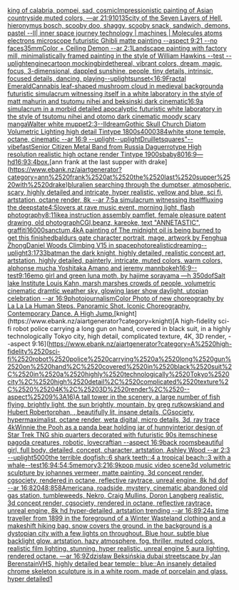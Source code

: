 [king of calabria, pompei, sad, cosmic](https://www.ebank.nz/aiartgenerator?category=king%2520of%2520calabria%2C%2520pompei%2C%2520sad%2C%2520cosmic)[Impressionistic painting of Asian countryside,muted colors, —ar 21:9](https://www.ebank.nz/aiartgenerator?category=Impressionistic%2520painting%2520of%2520Asian%2520countryside%2Cmuted%2520colors%2C%2520%E2%80%94ar%252021%3A9)[10135](https://www.ebank.nz/aiartgenerator?category=10135)[city of the Seven Layers of Hell, hieronymus bosch, scooby doo, shaggy, scooby snack, sandwich, demons, pastel --ll](https://www.ebank.nz/aiartgenerator?category=city%2520of%2520the%2520Seven%2520Layers%2520of%2520Hell%2C%2520hieronymus%2520bosch%2C%2520scooby%2520doo%2C%2520shaggy%2C%2520scooby%2520snack%2C%2520sandwich%2C%2520demons%2C%2520pastel%2520--ll)[| inner space journey  technology | machines | Molecules atoms electrons  microscope futuristic  Ghibli matte painting  --aspect 9:21 --no faces](https://www.ebank.nz/aiartgenerator?category=%7C%2520inner%2520space%2520journey%2520%2520technology%2520%7C%2520machines%2520%7C%2520Molecules%2520atoms%2520electrons%2520%2520microscope%2520futuristic%2520%2520Ghibli%2520matte%2520painting%2520%2520--aspect%25209%3A21%2520--no%2520faces)[35mm](https://www.ebank.nz/aiartgenerator?category=35mm)[Color + Ceiling Demon --ar 2:1](https://www.ebank.nz/aiartgenerator?category=Color%2520%2B%2520Ceiling%2520Demon%2520--ar%25202%3A1)[Landscape painting with factory mill, minimalistically framed painting in the style of William Hawkins --test --uplight](https://www.ebank.nz/aiartgenerator?category=Landscape%2520painting%2520with%2520factory%2520mill%2C%2520minimalistically%2520framed%2520painting%2520in%2520the%2520style%2520of%2520William%2520Hawkins%2520--test%2520--uplight)[engine](https://www.ebank.nz/aiartgenerator?category=engine)[cartoon mockingbird](https://www.ebank.nz/aiartgenerator?category=cartoon%2520mockingbird)[ethereal, vibrant colors, dream, magic, focus, 3-dimensional, dappled sunshine, people, tiny details, intrinsic, focused details, dancing, playing](https://www.ebank.nz/aiartgenerator?category=ethereal%2C%2520vibrant%2520colors%2C%2520dream%2C%2520magic%2C%2520focus%2C%25203-dimensional%2C%2520dappled%2520sunshine%2C%2520people%2C%2520tiny%2520details%2C%2520intrinsic%2C%2520focused%2520details%2C%2520dancing%2C%2520playing)[--uplight](https://www.ebank.nz/aiartgenerator?category=--uplight)[sunset](https://www.ebank.nz/aiartgenerator?category=sunset)[<16:9](https://www.ebank.nz/aiartgenerator?category=%3C16%3A9)[Fractal Emerald](https://www.ebank.nz/aiartgenerator?category=Fractal%2520Emerald)[Cannabis leaf-shaped mushroom cloud in medieval background](https://www.ebank.nz/aiartgenerator?category=Cannabis%2520leaf-shaped%2520mushroom%2520cloud%2520in%2520medieval%2520background)[a futuristic simulacrum witnessing itself in a white laboratory in the style of matt mahurin and tsutomu nihei and beksinski dark cinematic](https://www.ebank.nz/aiartgenerator?category=a%2520futuristic%2520simulacrum%2520witnessing%2520itself%2520in%2520a%2520white%2520laboratory%2520in%2520the%2520style%2520of%2520matt%2520mahurin%2520and%2520tsutomu%2520nihei%2520and%2520beksinski%2520dark%2520cinematic)[16:9](https://www.ebank.nz/aiartgenerator?category=16%3A9)[a simulacrum in a morbid detailed apocalyptic futuristic white laboratory in the style of tsutomu nihei and otomo dark cinematic moody scary manga](https://www.ebank.nz/aiartgenerator?category=a%2520simulacrum%2520in%2520a%2520morbid%2520detailed%2520apocalyptic%2520futuristic%2520white%2520laboratory%2520in%2520the%2520style%2520of%2520tsutomu%2520nihei%2520and%2520otomo%2520dark%2520cinematic%2520moody%2520scary%2520manga)[Walter white muppet](https://www.ebank.nz/aiartgenerator?category=Walter%2520white%2520muppet)[2:3](https://www.ebank.nz/aiartgenerator?category=2%3A3)[--ll](https://www.ebank.nz/aiartgenerator?category=--ll)[dream](https://www.ebank.nz/aiartgenerator?category=dream)[Gothic Skull Church Diatom Volumetric Lighting high detail Tintype 1800s](https://www.ebank.nz/aiartgenerator?category=Gothic%2520Skull%2520Church%2520Diatom%2520Volumetric%2520Lighting%2520high%2520detail%2520Tintype%25201800s)[4000](https://www.ebank.nz/aiartgenerator?category=4000)[384](https://www.ebank.nz/aiartgenerator?category=384)[white stone temple, octane, cinematic --ar 16:9 --uplight](https://www.ebank.nz/aiartgenerator?category=white%2520stone%2520temple%2C%2520octane%2C%2520cinematic%2520--ar%252016%3A9%2520--uplight)[--uplight](https://www.ebank.nz/aiartgenerator?category=--uplight)[Druillet](https://www.ebank.nz/aiartgenerator?category=Druillet)[squares"](https://www.ebank.nz/aiartgenerator?category=squares%22)[--vibefast](https://www.ebank.nz/aiartgenerator?category=--vibefast)[Senior Citizen Metal Band from Russia Daguerrotype High resolution realistic high octane render Tintype 1900s](https://www.ebank.nz/aiartgenerator?category=Senior%2520Citizen%2520Metal%2520Band%2520from%2520Russia%2520Daguerrotype%2520High%2520resolution%2520realistic%2520high%2520octane%2520render%2520Tintype%25201900s)[baby](https://www.ebank.nz/aiartgenerator?category=baby)[80](https://www.ebank.nz/aiartgenerator?category=80)[16:9](https://www.ebank.nz/aiartgenerator?category=16%3A9)[](https://www.ebank.nz/aiartgenerator?category=)[—hd](https://www.ebank.nz/aiartgenerator?category=%E2%80%94hd)[16:9](https://www.ebank.nz/aiartgenerator?category=16%3A9)[3:4](https://www.ebank.nz/aiartgenerator?category=3%3A4)[box.](https://www.ebank.nz/aiartgenerator?category=box.)[ann frank at the last supper with drake](https://www.ebank.nz/aiartgenerator?category=ann%2520frank%2520at%2520the%2520last%2520supper%2520with%2520drake)[blur](https://www.ebank.nz/aiartgenerator?category=blur)[alien searching through the dumptser, atmospheric, scary, highly detailed and intricate, hyper realistic, yellow and blue, sci fi, artstation, octane render, 8k --ar 7:5](https://www.ebank.nz/aiartgenerator?category=alien%2520searching%2520through%2520the%2520dumptser%2C%2520atmospheric%2C%2520scary%2C%2520highly%2520detailed%2520and%2520intricate%2C%2520hyper%2520realistic%2C%2520yellow%2520and%2520blue%2C%2520sci%2520fi%2C%2520artstation%2C%2520octane%2520render%2C%25208k%2520--ar%25207%3A5)[a simulacrum witnessing itself](https://www.ebank.nz/aiartgenerator?category=a%2520simulacrum%2520witnessing%2520itself)[fluxing the deepstate](https://www.ebank.nz/aiartgenerator?category=fluxing%2520the%2520deepstate)[4:5](https://www.ebank.nz/aiartgenerator?category=4%3A5)[lovers at rave music event, morning light, flash photography](https://www.ebank.nz/aiartgenerator?category=lovers%2520at%2520rave%2520music%2520event%2C%2520morning%2520light%2C%2520flash%2520photography)[8:11](https://www.ebank.nz/aiartgenerator?category=8%3A11)[ikea instruction assembly pamflet, female pleasure patent drawing, old photograph](https://www.ebank.nz/aiartgenerator?category=ikea%2520instruction%2520assembly%2520pamflet%2C%2520female%2520pleasure%2520patent%2520drawing%2C%2520old%2520photograph)[CGI,](https://www.ebank.nz/aiartgenerator?category=CGI%2C)[beanz, kareoke, text "ANNETASTIC", graffiti](https://www.ebank.nz/aiartgenerator?category=beanz%2C%2520kareoke%2C%2520text%2520%22ANNETASTIC%22%2C%2520graffiti)[16000](https://www.ebank.nz/aiartgenerator?category=16000)[sanctum,4k](https://www.ebank.nz/aiartgenerator?category=sanctum%2C4k)[A painting of The midnight oil is being burned to get this finished](https://www.ebank.nz/aiartgenerator?category=A%2520painting%2520of%2520The%2520midnight%2520oil%2520is%2520being%2520burned%2520to%2520get%2520this%2520finished)[baldurs gate character portrait, mage, artwork by Fenghua Zhong](https://www.ebank.nz/aiartgenerator?category=baldurs%2520gate%2520character%2520portrait%2C%2520mage%2C%2520artwork%2520by%2520Fenghua%2520Zhong)[Daniel Woods Climbing V15 in space](https://www.ebank.nz/aiartgenerator?category=Daniel%2520Woods%2520Climbing%2520V15%2520in%2520space)[photorealistic](https://www.ebank.nz/aiartgenerator?category=photorealistic)[dreaming](https://www.ebank.nz/aiartgenerator?category=dreaming)[--uplight](https://www.ebank.nz/aiartgenerator?category=--uplight)[3:1](https://www.ebank.nz/aiartgenerator?category=3%3A1)[733](https://www.ebank.nz/aiartgenerator?category=733)[batman the dark knight, highly detailed, realistic concept art, artstation, highly detailed, painterly, intricate, muted colors, warm colors, alphonse mucha Yoshitaka Amano and jeremy mann](https://www.ebank.nz/aiartgenerator?category=batman%2520the%2520dark%2520knight%2C%2520highly%2520detailed%2C%2520realistic%2520concept%2520art%2C%2520artstation%2C%2520highly%2520detailed%2C%2520painterly%2C%2520intricate%2C%2520muted%2520colors%2C%2520warm%2520colors%2C%2520alphonse%2520mucha%2520Yoshitaka%2520Amano%2520and%2520jeremy%2520mann)[bokeh](https://www.ebank.nz/aiartgenerator?category=bokeh)[16:9](https://www.ebank.nz/aiartgenerator?category=16%3A9)[--test](https://www.ebank.nz/aiartgenerator?category=--test)[9:16](https://www.ebank.nz/aiartgenerator?category=9%3A16)[emo girl and green luna moth, by hajime sorayama —h 350](https://www.ebank.nz/aiartgenerator?category=emo%2520girl%2520and%2520green%2520luna%2520moth%2C%2520by%2520hajime%2520sorayama%2520%E2%80%94h%2520350)[dof](https://www.ebank.nz/aiartgenerator?category=dof)[Salt lake Institute Louis Kahn, marsh marshes crowds of people, volumetric cinematic dramtic weather sky, glowing laser show daylight, utopian celebration --ar 16:9](https://www.ebank.nz/aiartgenerator?category=Salt%2520lake%2520Institute%2520Louis%2520Kahn%2C%2520marsh%2520marshes%2520crowds%2520of%2520people%2C%2520volumetric%2520cinematic%2520dramtic%2520weather%2520sky%2C%2520glowing%2520laser%2520show%2520daylight%2C%2520utopian%2520celebration%2520--ar%252016%3A9)[photojournalism](https://www.ebank.nz/aiartgenerator?category=photojournalism)[Color Photo of new choreography by La La La Human Steps. Panoramic Shot. Iconic Choreography. Contemporary Dance. A High Jump.](https://www.ebank.nz/aiartgenerator?category=Color%2520Photo%2520of%2520new%2520choreography%2520by%2520La%2520La%2520La%2520Human%2520Steps.%2520Panoramic%2520Shot.%2520Iconic%2520Choreography.%2520Contemporary%2520Dance.%2520A%2520High%2520Jump.)[knight](https://www.ebank.nz/aiartgenerator?category=knight)[A high-fidelity sci-fi robot police carrying a long gun on hand, covered in black suit, in a highly technologically Tokyo city, high detail, complicated texture,  4K, 3D render, --aspect 9:16](https://www.ebank.nz/aiartgenerator?category=A%2520high-fidelity%2520sci-fi%2520robot%2520police%2520carrying%2520a%2520long%2520gun%2520on%2520hand%2C%2520covered%2520in%2520black%2520suit%2C%2520in%2520a%2520highly%2520technologically%2520Tokyo%2520city%2C%2520high%2520detail%2C%2520complicated%2520texture%2C%2520%25204K%2C%25203D%2520render%2C%2520--aspect%25209%3A16)[A tall tower in the scenery, a large number of fish flying, brightly light, the sun brightly, mountain, by greg rutkowskiand and Hubert Robert](https://www.ebank.nz/aiartgenerator?category=A%2520tall%2520tower%2520in%2520the%2520scenery%2C%2520a%2520large%2520number%2520of%2520fish%2520flying%2C%2520brightly%2520light%2C%2520the%2520sun%2520brightly%2C%2520mountain%2C%2520by%2520greg%2520rutkowskiand%2520and%2520Hubert%2520Robert)[orphan, , beautifully lit, insane details, CGsociety, hypermaximalist, octane render, weta digital, micro details, 3d, ray trace 4k](https://www.ebank.nz/aiartgenerator?category=orphan%2C%2520%2C%2520beautifully%2520lit%2C%2520insane%2520details%2C%2520CGsociety%2C%2520hypermaximalist%2C%2520octane%2520render%2C%2520weta%2520digital%2C%2520micro%2520details%2C%25203d%2C%2520ray%2520trace%25204k)[Winnie the Pooh as a panda bear holding jar of hunny](https://www.ebank.nz/aiartgenerator?category=Winnie%2520the%2520Pooh%2520as%2520a%2520panda%2520bear%2520holding%2520jar%2520of%2520hunny)[interior design of Star Trek TNG ship quarters decorated with futuristic 90s items](https://www.ebank.nz/aiartgenerator?category=interior%2520design%2520of%2520Star%2520Trek%2520TNG%2520ship%2520quarters%2520decorated%2520with%2520futuristic%252090s%2520items)[chinese pagoda creatures, robotic, lovecraftian --aspect 16:9](https://www.ebank.nz/aiartgenerator?category=chinese%2520pagoda%2520creatures%2C%2520robotic%2C%2520lovecraftian%2520--aspect%252016%3A9)[back rooms](https://www.ebank.nz/aiartgenerator?category=back%2520rooms)[beautiful girl, full body, detailed, concept, character, artstation, Ashley Wood --ar 2:3 --uplight](https://www.ebank.nz/aiartgenerator?category=beautiful%2520girl%2C%2520full%2520body%2C%2520detailed%2C%2520concept%2C%2520character%2C%2520artstation%2C%2520Ashley%2520Wood%2520--ar%25202%3A3%2520--uplight)[5000](https://www.ebank.nz/aiartgenerator?category=5000)[the terrible dogfish::6 shark teeth::4 a tropical beach::3 with a whale](https://www.ebank.nz/aiartgenerator?category=the%2520terrible%2520dogfish%3A%3A6%2520shark%2520teeth%3A%3A4%2520a%2520tropical%2520beach%3A%3A3%2520with%2520a%2520whale)[--test](https://www.ebank.nz/aiartgenerator?category=--test)[16:9](https://www.ebank.nz/aiartgenerator?category=16%3A9)[4:5](https://www.ebank.nz/aiartgenerator?category=4%3A5)[4:5](https://www.ebank.nz/aiartgenerator?category=4%3A5)[memory](https://www.ebank.nz/aiartgenerator?category=memory)[3:2](https://www.ebank.nz/aiartgenerator?category=3%3A2)[16:9](https://www.ebank.nz/aiartgenerator?category=16%3A9)[kpop music video scene](https://www.ebank.nz/aiartgenerator?category=kpop%2520music%2520video%2520scene)[3d volumetric sculpture by johannes vermeer, matte painting, 3d concept render, cgsociety, rendered in octane, reflective raytrace, unreal engine, 8k hd dof --ar 16:8](https://www.ebank.nz/aiartgenerator?category=3d%2520volumetric%2520sculpture%2520by%2520johannes%2520vermeer%2C%2520matte%2520painting%2C%25203d%2520concept%2520render%2C%2520cgsociety%2C%2520rendered%2520in%2520octane%2C%2520reflective%2520raytrace%2C%2520unreal%2520engine%2C%25208k%2520hd%2520dof%2520--ar%252016%3A8)[2048:858](https://www.ebank.nz/aiartgenerator?category=2048%3A858)[Americana, roadside, mystery, cinematic abandoned old gas station, tumbleweeds, Nekro, Craig Mullins, Doron Langberg realistic, 3d concept render, cgsociety, rendered in octane, reflective raytrace, unreal engine, 8k hd hyper-detailed, artstation trending --ar 16:8](https://www.ebank.nz/aiartgenerator?category=Americana%2C%2520roadside%2C%2520mystery%2C%2520cinematic%2520abandoned%2520old%2520gas%2520station%2C%2520tumbleweeds%2C%2520Nekro%2C%2520Craig%2520Mullins%2C%2520Doron%2520Langberg%2520realistic%2C%25203d%2520concept%2520render%2C%2520cgsociety%2C%2520rendered%2520in%2520octane%2C%2520reflective%2520raytrace%2C%2520unreal%2520engine%2C%25208k%2520hd%2520hyper-detailed%2C%2520artstation%2520trending%2520--ar%252016%3A8)[9:24](https://www.ebank.nz/aiartgenerator?category=9%3A24)[a time traveller from 1899 in the foreground of a Winter Wasteland clothing and a makeshift hiking bag. snow covers the ground. in the background is a dystopian city with a few lights on throughout. Blue hour. subtle blue backlight glow. artstation. hazy atmosphere. fog. thriller. muted colors. realistic film lighting. stunning. hyper realistic. unreal engine 5 aura lighting. rendered octane. —ar 16:9](https://www.ebank.nz/aiartgenerator?category=a%2520time%2520traveller%2520from%25201899%2520in%2520the%2520foreground%2520of%2520a%2520Winter%2520Wasteland%2520clothing%2520and%2520a%2520makeshift%2520hiking%2520bag.%2520snow%2520covers%2520the%2520ground.%2520in%2520the%2520background%2520is%2520a%2520dystopian%2520city%2520with%2520a%2520few%2520lights%2520on%2520throughout.%2520Blue%2520hour.%2520subtle%2520blue%2520backlight%2520glow.%2520artstation.%2520hazy%2520atmosphere.%2520fog.%2520thriller.%2520muted%2520colors.%2520realistic%2520film%2520lighting.%2520stunning.%2520hyper%2520realistic.%2520unreal%2520engine%25205%2520aura%2520lighting.%2520rendered%2520octane.%2520%E2%80%94ar%252016%3A9)[Zdzisław Beksiński](https://www.ebank.nz/aiartgenerator?category=Zdzis%C5%82aw%2520Beksi%C5%84ski)[a dubai streetscape by Jan Berenstain](https://www.ebank.nz/aiartgenerator?category=a%2520dubai%2520streetscape%2520by%2520Jan%2520Berenstain)[VHS, highly detailed bear temple:: blue::](https://www.ebank.nz/aiartgenerator?category=VHS%2C%2520highly%2520detailed%2520bear%2520temple%3A%3A%2520blue%3A%3A)[An insanely detailed chrome skeleton sculpture is in a white room.  made of porcelain and  glass. hyper detailed](https://www.ebank.nz/aiartgenerator?category=An%2520insanely%2520detailed%2520chrome%2520skeleton%2520sculpture%2520is%2520in%2520a%2520white%2520room.%2520%2520made%2520of%2520porcelain%2520and%2520%2520glass.%2520hyper%2520detailed)[1](https://www.ebank.nz/aiartgenerator?category=1)